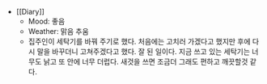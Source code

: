 - [[Diary]]
    - Mood: 좋음 
    - Weather: 맑음 추움 
    - 집주인이 세탁기를 바꿔 주기로 했다. 처음에는 고치러 가겠다고 했지만 후에 다시 말을 바꾸더니 고쳐주겠다고 했다. 잘 된 일이다. 지금 쓰고 있는 세탁기는 너무도 낡고 또 안에 너무 더럽다. 새것을 쓰면 조금더 그래도 편하고 깨끗할것 같다. 
